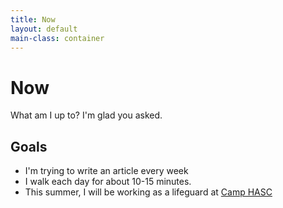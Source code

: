 ```yaml
---
title: Now
layout: default
main-class: container
---
```


# Now
What am I up to? I'm glad you asked.

## Goals
* I'm trying to write an article every week
* I walk each day for about 10-15 minutes.
* This summer, I will be working as a lifeguard at [Camp HASC](https://camphasc.org)